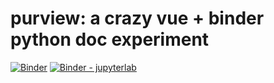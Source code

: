 # purview: a crazy vue + binder python doc experiment

[![Binder](https://mybinder.org/badge_logo.svg)](https://mybinder.org/v2/gh/machow/purview/master)
[![Binder - jupyterlab](https://mybinder.org/badge_logo.svg)](https://mybinder.org/v2/gh/machow/purview/master?urlpath=lab)




